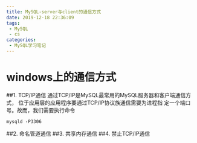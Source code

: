 ```yaml
---
title: MySQL-server与client的通信方式
date: 2019-12-18 22:36:09
tags: 
 - MySQL
 - cs
categories:
 - MySQL学习笔记
---
```


# windows上的通信方式
##1. TCP/IP通信
通过TCP/IP是MySQL最常用的MySQL服务器和客户端通信方式，
位于应用层的应用程序要通过TCP/IP协议族通信需要为进程指
定一个端口号。故而，我们需要执行命令
```shell script
mysqld -P3306
```

##2. 命名管道通信
##3. 共享内存通信
##4. 禁止TCP/IP通信
